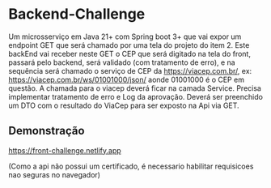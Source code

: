 
# Backend-Challenge

Um microsserviço em Java 21+ com Spring boot 3+ que vai expor um endpoint GET que será chamado por uma tela do projeto do item 2. Este backEnd vai receber neste GET o CEP que será digitado na tela do front, passará pelo backend, será validado (com tratamento de erro), e na sequência será chamado o serviço de CEP da https://viacep.com.br/, ex: https://viacep.com.br/ws/01001000/json/  aonde 01001000 é o CEP em questão. A chamada para o viacep deverá ficar na camada Service. Precisa implementar tratamento de erro e Log da aprovação. Deverá ser preenchido um DTO com o resultado do ViaCep para ser exposto na Api via GET. 

## Demonstração

https://front-challenge.netlify.app

(Como a api não possui um certificado, é necessario habilitar requisicoes nao seguras no navegador)
